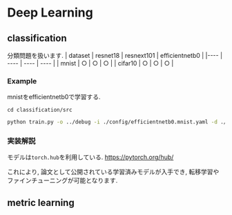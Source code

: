 # Deep Learning 

## classification
分類問題を扱います.
| dataset |  resnet18 | resnext101 | efficientnetb0 |
|----     | ----      | ----       | ----           |
| mnist   |    ○      |    ○       |         ○      |
| cifar10 |    ○      |    ○       |         ○      |


### Example
mnistをefficientnetb0で学習する. 

`cd classification/src`

```sh
python train.py -o ../debug -i ./config/efficientnetb0.mnist.yaml -d ./config/mnist.yaml --log_level 10
```

### 実装解説
モデルは`torch.hub`を利用している. 
https://pytorch.org/hub/

これにより, 論文として公開されている学習済みモデルが入手でき, 転移学習やファインチューニングが可能となります.


## metric learning

